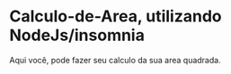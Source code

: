 # Calculo-de-Area, utilizando NodeJs/insomnia
Aqui você, pode fazer seu calculo da sua area quadrada.
